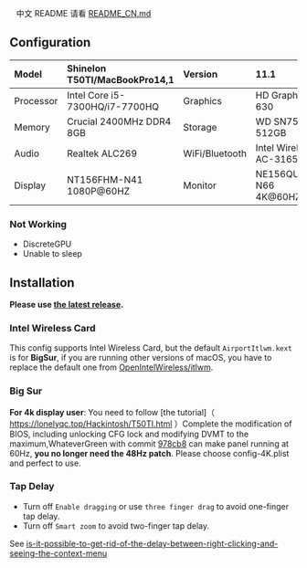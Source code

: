   中文 README 请看 [README_CN.md](README_CN.md)

## Configuration

| Model     | Shinelon T50TI/MacBookPro14,1    | Version        | 11.1                |
| :-------- | :--------------------------- | :------------- | :------------------ |
| Processor | Intel Core i5-7300HQ/i7-7700HQ | Graphics       | HD Graphics 630    |
| Memory    | Crucial 2400MHz DDR4 8GB  | Storage        | WD SN750 512GB |
| Audio     | Realtek ALC269               | WiFi/Bluetooth | Intel Wireless AC-3165   |
| Display   | NT156FHM-N41 1080P@60HZ            | Monitor        | NE156QUM-N66 4K@60HZ  |

### Not Working

- DiscreteGPU
- Unable to sleep

## Installation

**Please use [the latest release](https://github.com/LINGJP/Hackintosh-Shinelon-T50TI-EFI/releases/latest).** 

### Intel Wireless Card

This config supports Intel Wireless Card, but the default `AirportItlwm.kext` is for **BigSur**, if you are running other versions of macOS, you have to replace the default one from [OpenIntelWireless/itlwm](https://github.com/OpenIntelWireless/itlwm/releases).

### Big Sur

**For 4k display user**: You need to follow [the tutorial]（ https://lonelyqc.top/Hackintosh/T50TI.html ）Complete the modification of BIOS, including unlocking CFG lock and modifying DVMT to the maximum,WhateverGreen with commit [978cb8](https://github.com/acidanthera/WhateverGreen/commit/978cb8c7a744ac189074225fd8eb2f16feb5a4c0) can make panel running at 60Hz, **you no longer need the 48Hz patch**. Please choose config-4K.plist and perfect to use.

### Tap Delay

- Turn off `Enable dragging` or use `three finger drag` to avoid one-finger tap delay.
- Turn off `Smart zoom` to avoid two-finger tap delay.

See [is-it-possible-to-get-rid-of-the-delay-between-right-clicking-and-seeing-the-context-menu](https://apple.stackexchange.com/a/218181)
